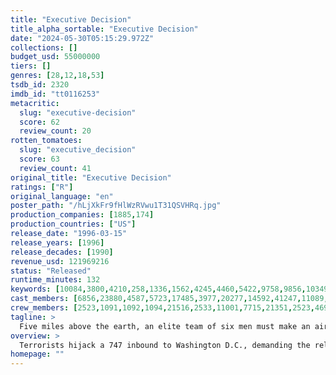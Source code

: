 ```yaml
---
title: "Executive Decision"
title_alpha_sortable: "Executive Decision"
date: "2024-05-30T05:15:29.972Z"
collections: []
budget_usd: 55000000
tiers: []
genres: [28,12,18,53]
tsdb_id: 2320
imdb_id: "tt0116253"
metacritic:
  slug: "executive-decision"
  score: 62
  review_count: 20
rotten_tomatoes:
  slug: "executive_decision"
  score: 63
  review_count: 41
original_title: "Executive Decision"
ratings: ["R"]
original_language: "en"
poster_path: "/hLjXkFr9fHlWzRVwu1T31QSVHRq.jpg"
production_companies: [1885,174]
production_countries: ["US"]
release_date: "1996-03-15"
release_years: [1996]
release_decades: [1990]
revenue_usd: 121969216
status: "Released"
runtime_minutes: 132
keywords: [10084,3800,4210,258,1336,1562,4245,4460,5422,9758,9856,10349,10185,10617,10950,13015,14601,18420,161998,185266,185692,188955,220935]
cast_members: [6856,23880,4587,5723,17485,3977,20277,14592,41247,11089,43773,23967,22131,149471,13028,35370,38570,15414,39568,18262,1219530,29861,17857,62095,154859,12889,37252,72864,39214,1607,162115,109667]
crew_members: [2523,1091,1092,1094,21516,2533,11001,7715,21351,2523,4699,1092,1094]
tagline: >
  Five miles above the earth, an elite team of six men must make an air to air transfer, in order to save 400 lives on board a 747...and 40 million below.
overview: >
  Terrorists hijack a 747 inbound to Washington D.C., demanding the release of their imprisoned leader. Intelligence expert David Grant (Kurt Russell) suspects another reason and he is soon the reluctant member of a special assault team that is assigned to intercept the plane and hijackers.
homepage: ""
---
```

